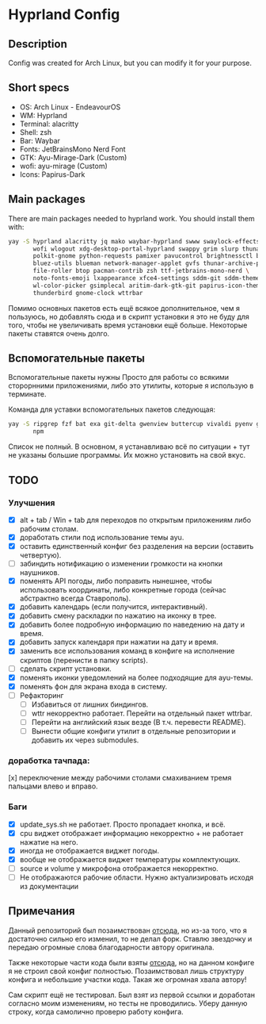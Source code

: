 # Hyprland Config

## Description

Config was created for Arch Linux, but you can modify it for your purpose.

## Short specs

- OS: Arch Linux - EndeavourOS
- WM: Hyprland
- Terminal: alacritty
- Shell: zsh
- Bar: Waybar
- Fonts: JetBrainsMono Nerd Font
- GTK: Ayu-Mirage-Dark (Custom)
- wofi: ayu-mirage (Custom)
- Icons: Papirus-Dark

## Main packages

There are main packages needed to hyprland work. You should install them with:

```bash
yay -S hyprland alacritty jq mako waybar-hyprland swww swaylock-effects \
       wofi wlogout xdg-desktop-portal-hyprland swappy grim slurp thunar \
       polkit-gnome python-requests pamixer pavucontrol brightnessctl bluez \
       bluez-utils blueman network-manager-applet gvfs thunar-archive-plugin \
       file-roller btop pacman-contrib zsh ttf-jetbrains-mono-nerd \
       noto-fonts-emoji lxappearance xfce4-settings sddm-git sddm-theme-astronaut \
       wl-color-picker gsimplecal aritim-dark-gtk-git papirus-icon-theme apple-fonts \
       thunderbird gnome-clock wttrbar
```

Помимо основных пакетов есть ещё всякое дополнительное, чем я пользуюсь, но добавлять сюда и в скрипт установки
я это не буду для того, чтобы не увеличивать время установки ещё больше. Некоторые пакеты ставятся очень
долго.

## Вспомогательные пакеты

Вспомогательные пакеты нужны Просто для работы со всякими сторорнними приложениями, либо это
утилиты, которые я использую в терминате.

Команда для уставки вспомогательных пакетов следующая:

```bash
yay -S ripgrep fzf bat exa git-delta gwenview buttercup vivaldi pyenv gdu bottom lazygit nodejs \
       npm
```

Список не полный. В основном, я устанавливаю всё по ситуации + тут не указаны большие программы.
Их можно установить на свой вкус.

## TODO

### Улучшения

- [x] alt + tab / Win + tab для переходов по открытым приложениям либо рабочим столам.
- [x] доработать стили под использование темы ayu.
- [x] оставить единственный конфиг без разделения на версии (оставить четвертую).
- [ ] забиндить нотификацию о изменении громкости на кнопки наушников.
- [x] поменять API погоды, либо поправить нынешнее, чтобы использовать координаты, либо конкретные города (сейчас абстрактно всегда Ставрополь).
- [x] добавить календарь (если получится, интерактивный).
- [x] добавить смену раскладки по нажатию на иконку в трее.
- [x] добавить более подробную информацию по наведению на дату и время.
- [x] добавить запуск календаря при нажатии на дату и время.
- [x] заменить все использования команд в конфиге на исполнение скриптов (перенисти в папку scripts).
- [ ] сделать скрипт установки.
- [x] поменять иконки уведомлений на более подходящие для ayu-темы.
- [x] поменять фон для экрана входа в систему.
- [ ] Рефакторинг
  - [ ] Избавиться от лишних биндингов.
  - [ ] wttr некорректно работает. Перейти на отдельный пакет wttrbar.
  - [ ] Перейти на английский язык везде (В т.ч. перевести README).
  - [ ] Вынести общие конфиги утилит в отдельные репозитории и добавить их через submodules.

### доработка тачпада:

[x] переключение между рабочими столами смахиванием тремя пальцами влево и вправо.

### Баги

- [x] update_sys.sh не работает. Просто пропадает кнопка, и всё.
- [x] cpu виджет отображает информацию некорректно + не работает нажатие на него.
- [x] иногда не отображается виджет погоды.
- [x] вообще не отображается виджет температуры комплектующих.
- [ ] source и volume у микрофона отображается некорректно.
- [ ] Не отображаются рабочие области. Нужно актуализировать исходя из документации

## Примечания

Данный репозиторий был позаимствован [отсюда](https://github.com/SolDoesTech/HyprV4), но
из-за того, что я достаточно сильно его изменил, то не делал форк. Ставлю звездочку и передаю
огромные слова благодарности автору оригинала.

Также некоторые части кода были взяты [отсюда](https://github.com/JaKooLit/Hyprland-v3), но
на данном конфиге я не строил свой конфиг полностью. Позаимствовал лишь структуру конфига и
небольшие участки кода. Такая же огромная хвала автору!

Сам скрипт ещё не тестировал. Был взят из первой ссылки и доработан согласно моим изменениям, но
тесты не проводились. Уберу данную строку, когда самолично проверю работу конфига.
